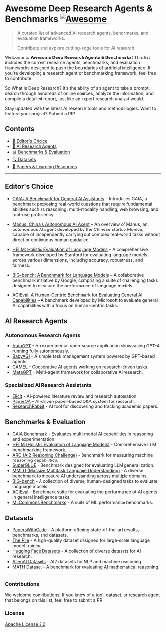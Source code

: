 # Awesome Deep Research Agents & Benchmarks [![Awesome](https://awesome.re/badge-flat.svg)](https://awesome.re)

> A curated list of advanced AI research agents, benchmarks, and evaluation frameworks.
>
> Contribute and explore cutting-edge tools for AI research.

Welcome to **Awesome Deep Research Agents & Benchmarks**! This list includes the current research agents, benchmarks, and evaluation frameworks designed to push the boundaries of artificial intelligence. If you're developing a research agent or benchmarking framework, feel free to contribute.

So What is Deep Research? It’s the ability of an agent to take a prompt, search through hundreds of online sources, analyze the information, and compile a detailed report, just like an expert research analyst would.

Stay updated with the latest AI research tools and methodologies. Want to feature your project? Submit a PR!

## Contents

- [🌟 Editor's Choice](#editors-choice)
- [🤖 AI Research Agents](#ai-research-agents)
- [📊 Benchmarks & Evaluation](#benchmarks-evaluation)
- [🔍 Datasets](#datasets)
- [📝 Papers & Learning Resources](#papers-learning-resources)

---

## Editor's Choice

- [GAIA: A Benchmark for General AI Assistants](https://arxiv.org/abs/2311.12983) – Introduces GAIA, a benchmark proposing real-world questions that require fundamental abilities such as reasoning, multi-modality handling, web browsing, and tool-use proficiency.

- [Manus: China's Autonomous AI Agent](https://www.forbes.com/sites/craigsmith/2025/03/08/chinas-autonomous-agent-manus-changes-everything/) – An overview of Manus, an autonomous AI agent developed by the Chinese startup Monica, capable of independently carrying out complex real-world tasks without direct or continuous human guidance.

- [HELM: Holistic Evaluation of Language Models](https://arxiv.org/abs/2211.09110) – A comprehensive framework developed by Stanford for evaluating language models across various dimensions, including accuracy, robustness, and fairness.

- [BIG-bench: A Benchmark for Language Models](https://github.com/google/BIG-bench) – A collaborative benchmark initiative by Google, comprising a suite of challenging tasks designed to measure the performance of language models.

- [AGIEval: A Human-Centric Benchmark for Evaluating General AI Capabilities]([https://github.com/microsoft/AGIEval](https://arxiv.org/abs/2304.06364)) – A benchmark developed by Microsoft to evaluate general AI capabilities with a focus on human-centric tasks.


## AI Research Agents

### Autonomous Research Agents

- [AutoGPT](https://github.com/Torantulino/Auto-GPT) - An experimental open-source application showcasing GPT-4 running fully autonomously.
- [BabyAGI](https://github.com/yoheinakajima/babyagi) - A simple task management system powered by GPT-based agents.
- [CAMEL](https://github.com/lightaime/camel) - Cooperative AI agents working on research-driven tasks.
- [MetaGPT](https://github.com/geekan/MetaGPT) - Multi-agent framework for collaborative AI research.

### Specialized AI Research Assistants

- [Elicit](https://elicit.org/) - AI-powered literature review and research automation.
- [PaperQA](https://github.com/whitead/paper-qa) - AI-driven paper-based Q&A system for research.
- [ResearchRabbit](https://www.researchrabbit.ai/) - AI tool for discovering and tracking academic papers.

## Benchmarks & Evaluation

- [GAIA Benchmark](https://gaia.ai/research) - Evaluates multi-modal AI capabilities in reasoning and experimentation.
- [HELM (Holistic Evaluation of Language Models)](https://crfm.stanford.edu/helm/) - Comprehensive LLM benchmarking framework.
- [ARC (AI2 Reasoning Challenge)](https://allenai.org/data/arc) - Benchmark for measuring machine reasoning capabilities.
- [SuperGLUE](https://super.gluebenchmark.com/) - Benchmark designed for evaluating LLM generalization.
- [MMLU (Massive Multitask Language Understanding)](https://github.com/hendrycks/test) - A diverse benchmark to measure AI understanding across multiple domains.
- [BIG-bench](https://github.com/google/BIG-bench) - A collection of diverse, human-designed tasks to evaluate language models.
- [AGIEval](https://github.com/microsoft/AGIEval) - Benchmark suite for evaluating the performance of AI agents in general intelligence tasks.
- [MLCommons Benchmarks](https://mlcommons.org/en/) - A suite of ML performance benchmarks.

## Datasets

- [PapersWithCode](https://paperswithcode.com/) - A platform offering state-of-the-art results, benchmarks, and datasets.
- [The Pile](https://pile.eleuther.ai/) - A high-quality dataset designed for large-scale language model training.
- [Hugging Face Datasets](https://huggingface.co/datasets) - A collection of diverse datasets for AI research.
- [AllenAI Datasets](https://allenai.org/data) - AI2 datasets for NLP and machine reasoning.
- [MATH Dataset](https://arxiv.org/abs/2302.01318) - A benchmark for evaluating AI mathematical reasoning.

---

### Contributions

We welcome contributions! If you know of a tool, dataset, or research agent that belongs on this list, feel free to submit a PR.

### License

[Apache License 2.0](LICENSE)

